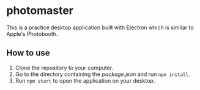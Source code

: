 # photomaster

This is a practice desktop application built with Electron which is similar to Apple's Photobooth.

## How to use

1. Clone the repository to your computer.
1. Go to the directory containing the *package.json* and run `npm install`.
1. Run `npm start` to open the application on your desktop.